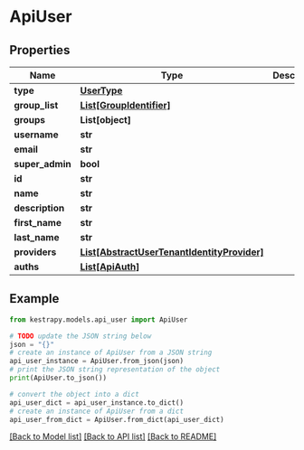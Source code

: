 # ApiUser


## Properties

Name | Type | Description | Notes
------------ | ------------- | ------------- | -------------
**type** | [**UserType**](UserType.md) |  | 
**group_list** | [**List[GroupIdentifier]**](GroupIdentifier.md) |  | [optional] 
**groups** | **List[object]** |  | [optional] 
**username** | **str** |  | 
**email** | **str** |  | 
**super_admin** | **bool** |  | [optional] 
**id** | **str** |  | [optional] 
**name** | **str** |  | [optional] 
**description** | **str** |  | [optional] 
**first_name** | **str** |  | [optional] 
**last_name** | **str** |  | [optional] 
**providers** | [**List[AbstractUserTenantIdentityProvider]**](AbstractUserTenantIdentityProvider.md) |  | [optional] 
**auths** | [**List[ApiAuth]**](ApiAuth.md) |  | [optional] 

## Example

```python
from kestrapy.models.api_user import ApiUser

# TODO update the JSON string below
json = "{}"
# create an instance of ApiUser from a JSON string
api_user_instance = ApiUser.from_json(json)
# print the JSON string representation of the object
print(ApiUser.to_json())

# convert the object into a dict
api_user_dict = api_user_instance.to_dict()
# create an instance of ApiUser from a dict
api_user_from_dict = ApiUser.from_dict(api_user_dict)
```
[[Back to Model list]](../README.md#documentation-for-models) [[Back to API list]](../README.md#documentation-for-api-endpoints) [[Back to README]](../README.md)


